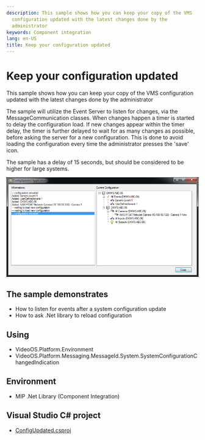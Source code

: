 ```yaml
---
description: This sample shows how you can keep your copy of the VMS
  configuration updated with the latest changes done by the
  administrator
keywords: Component integration
lang: en-US
title: Keep your configuration updated
---
```


# Keep your configuration updated

This sample shows how you can keep your copy of the VMS configuration
updated with the latest changes done by the administrator

The sample will utilize the Event Server to listen for changes, via the
MessageCommunication classes. When changes happen a timer is started to
delay the configuration load. If new changes appear within the timer
delay, the timer is further delayed to wait for as many changes as
possible, before asking the server for a new configuration. This is done
to avoid loading the configuration every time the administrator presses
the \'save\' icon.

The sample has a delay of 15 seconds, but should be considered to be
higher for large systems.

![Keep your configuration updated](ConfigUpdated.png)

## The sample demonstrates

-   How to listen for events after a system configuration update
-   How to ask .Net library to reload configuration

## Using

-   VideoOS.Platform.Environment
-   VideoOS.Platform.Messaging.MessageId.System.SystemConfigurationChangedIndication

## Environment

-   MIP .Net Library (Component Integration)

## Visual Studio C\# project

-   [ConfigUpdated.csproj](javascript:openLink('..\\\\ComponentSamples\\\\ConfigUpdated\\\\ConfigUpdated.csproj');)
